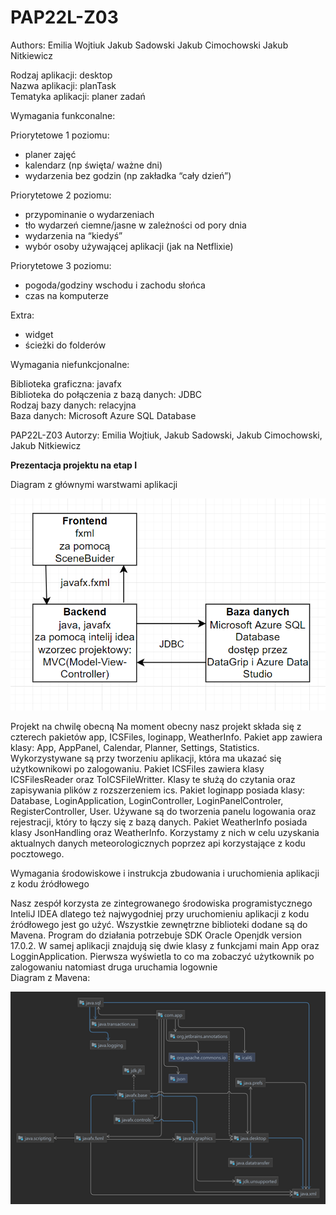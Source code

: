 # PAP22L-Z03
Authors:
Emilia Wojtiuk
Jakub Sadowski
Jakub Cimochowski
Jakub Nitkiewicz

Rodzaj aplikacji: desktop    
Nazwa aplikacji: planTask   
Tematyka aplikacji: planer zadań    

Wymagania funkconalne:

Priorytetowe 1 poziomu:
- planer zajęć 
- kalendarz (np święta/ ważne dni)
- wydarzenia bez godzin (np zakładka “cały dzień”)

Priorytetowe 2 poziomu:
- przypominanie o wydarzeniach
- tło wydarzeń ciemne/jasne w zależności od pory dnia
- wydarzenia na “kiedyś”
- wybór osoby używającej aplikacji (jak na Netflixie)

Priorytetowe 3 poziomu:
- pogoda/godziny wschodu i zachodu słońca
- czas na komputerze 

Extra:
- widget
- ścieżki do folderów

Wymagania niefunkcjonalne:

Biblioteka graficzna: javafx    
Biblioteka do połączenia z bazą danych: JDBC    
Rodzaj bazy danych: relacyjna   
Baza danych: Microsoft Azure SQL Database   

PAP22L-Z03
Autorzy: Emilia Wojtiuk, Jakub Sadowski, Jakub Cimochowski, Jakub Nitkiewicz

**Prezentacja projektu na etap I**

Diagram z głównymi warstwami aplikacji

![](diagram.png)

Projekt na chwilę obecną
Na moment obecny nasz projekt składa się z czterech pakietów app, ICSFiles, loginapp, WeatherInfo. Pakiet app zawiera klasy: App, AppPanel, Calendar, Planner, Settings, Statistics. Wykorzystywane są przy tworzeniu aplikacji, która ma ukazać się użytkownikowi po zalogowaniu. Pakiet ICSFiles zawiera klasy ICSFilesReader oraz ToICSFileWritter. Klasy te służą do czytania oraz zapisywania plików z rozszerzeniem ics. Pakiet loginapp posiada klasy: Database, LoginApplication, LoginController, LoginPanelControler, RegisterController, User. Używane są do tworzenia panelu logowania oraz rejestracji, który to łączy się z bazą danych. Pakiet WeatherInfo posiada klasy JsonHandling oraz WeatherInfo. Korzystamy z nich w celu uzyskania aktualnych danych meteorologicznych poprzez api korzystające z kodu pocztowego. 


Wymagania środowiskowe i instrukcja zbudowania i uruchomienia aplikacji z kodu źródłowego

Nasz zespół korzysta ze zintegrowanego środowiska programistycznego InteliJ IDEA dlatego też najwygodniej przy uruchomieniu aplikacji z kodu źródłowego jest go użyć. Wszystkie zewnętrzne biblioteki dodane są do Mavena. Program do działania potrzebuje SDK Oracle Openjdk version 17.0.2. W samej aplikacji znajdują się dwie klasy z funkcjami main App oraz LogginApplication. Pierwsza wyświetla to co ma zobaczyć użytkownik po zalogowaniu natomiast druga uruchamia logownie\
Diagram z Mavena:

 ![](mavenDiagram.png)
